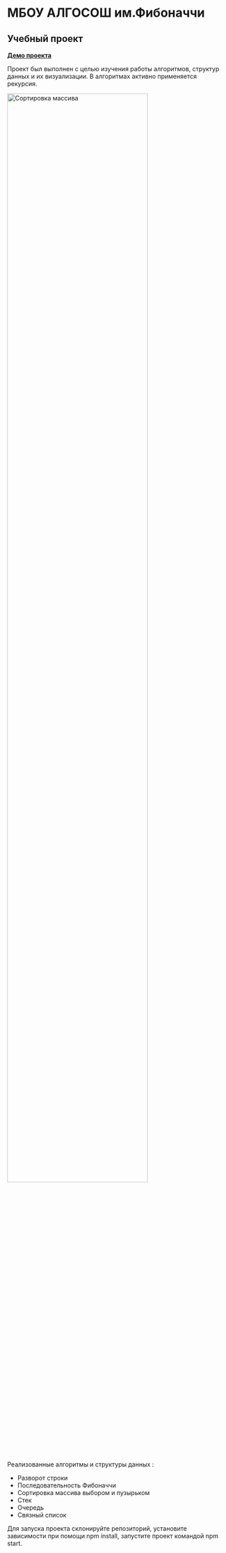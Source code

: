 # МБОУ АЛГОСОШ им.Фибоначчи

## Учебный проект<br />
**[Демо проекта](https://fibonachi-school.vercel.app/)**

Проект был выполнен с целью изучения работы алгоритмов, структур данных и их визуализации. В алгоритмах активно применяется рекурсия.

<img alt="Сортировка массива" width=80% src="https://s1.gifyu.com/images/Fibonacci2.gif" />

Реализованные алгоритмы и структуры данных :
* Разворот строки
* Последовательность Фибоначчи
* Сортировка массива выбором и пузырьком
* Стек
* Очередь
* Связный список

Для запуска проекта склонируйте репозиторий, установите зависимости при помощи npm install, запустите проект командой npm start.
